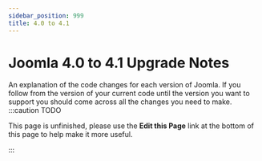 ```yaml
---
sidebar_position: 999
title: 4.0 to 4.1
---
```


Joomla 4.0 to 4.1 Upgrade Notes
===============================
An explanation of the code changes for each version of Joomla.
If you follow from the version of your current code until the version you want to support you should come across all the changes you need to make.
:::caution TODO

This page is unfinished, please use the **Edit this Page** link at the bottom of this page to help make it more useful.

:::

